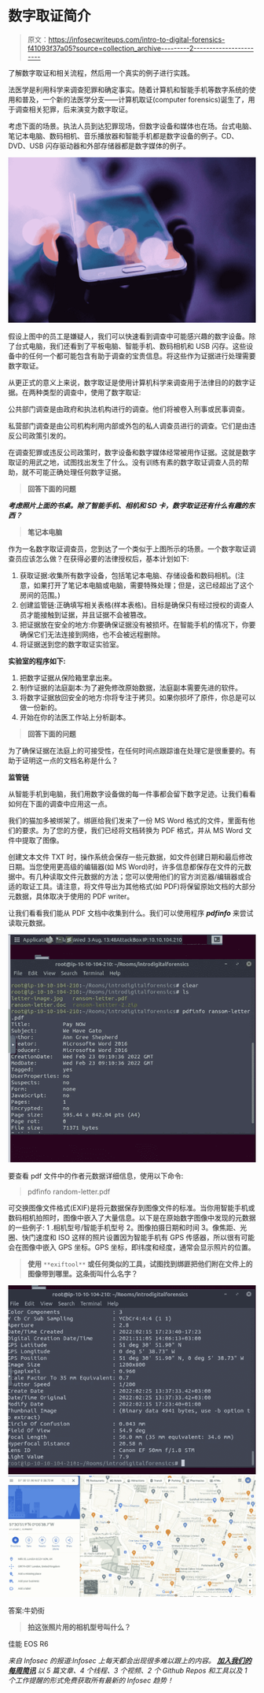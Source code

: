 # 数字取证简介

> 原文：<https://infosecwriteups.com/intro-to-digital-forensics-f41093f37a05?source=collection_archive---------2----------------------->

了解数字取证和相关流程，然后用一个真实的例子进行实践。

法医学是利用科学来调查犯罪和确定事实。随着计算机和智能手机等数字系统的使用和普及，一个新的法医学分支——计算机取证(computer forensics)诞生了，用于调查相关犯罪，后来演变为数字取证。

考虑下面的场景。执法人员到达犯罪现场，但数字设备和媒体也在场。台式电脑、笔记本电脑、数码相机、音乐播放器和智能手机都是数字设备的例子。CD、DVD、USB 闪存驱动器和外部存储器都是数字媒体的例子。

![](img/b213b80f9c4dbe5eb634ecafde1d7f6f.png)

假设上图中的员工是嫌疑人，我们可以快速看到调查中可能感兴趣的数字设备。除了台式电脑，我们还看到了平板电脑、智能手机、数码相机和 USB 闪存。这些设备中的任何一个都可能包含有助于调查的宝贵信息。将这些作为证据进行处理需要数字取证。

从更正式的意义上来说，数字取证是使用计算机科学来调查用于法律目的的数字证据。在两种类型的调查中，使用了数字取证:

公共部门调查是由政府和执法机构进行的调查。他们将被卷入刑事或民事调查。

私营部门调查是由公司机构利用内部或外包的私人调查员进行的调查。它们是由违反公司政策引发的。

在调查犯罪或违反公司政策时，数字设备和数字媒体经常被用作证据。这就是数字取证的用武之地，试图找出发生了什么。没有训练有素的数字取证调查人员的帮助，就不可能正确处理任何数字证据。

> **回答下面的问题**

***考虑照片上面的书桌。除了智能手机、相机和 SD 卡，数字取证还有什么有趣的东西？***

> **笔记本电脑**

作为一名数字取证调查员，您到达了一个类似于上图所示的场景。一个数字取证调查员应该怎么做？在获得必要的法律授权后，基本计划如下:

1.  获取证据:收集所有数字设备，包括笔记本电脑、存储设备和数码相机。(注意，如果打开了笔记本电脑或电脑，需要特殊处理；但是，这已经超出了这个房间的范围。)
2.  创建监管链:正确填写相关表格(样本表格)。目标是确保只有经过授权的调查人员才能接触到证据，并且证据不会被篡改。
3.  把证据放在安全的地方:你要确保证据没有被损坏。在智能手机的情况下，你要确保它们无法连接到网络，也不会被远程删除。
4.  将证据送到您的数字取证实验室。

**实验室的程序如下:**

1.  把数字证据从保险箱里拿出来。
2.  制作证据的法庭副本:为了避免修改原始数据，法庭副本需要先进的软件。
3.  将数字证据放回安全的地方:你将专注于拷贝。如果你损坏了原件，你总是可以做一份新的。
4.  开始在你的法医工作站上分析副本。

> **回答下面的问题**

为了确保证据在法庭上的可接受性，在任何时间点跟踪谁在处理它是很重要的。有助于证明这一点的文档名称是什么？

**监管链**

从智能手机到电脑，我们用数字设备做的每一件事都会留下数字足迹。让我们看看如何在下面的调查中应用这一点。

我们的猫加多被绑架了。绑匪给我们发来了一份 MS Word 格式的文件，里面有他们的要求。为了您的方便，我们已经将文档转换为 PDF 格式，并从 MS Word 文件中提取了图像。

创建文本文件 TXT 时，操作系统会保存一些元数据，如文件创建日期和最后修改日期。当您使用更高级的编辑器(如 MS Word)时，许多信息都保存在文件的元数据中。有几种读取文件元数据的方法；您可以使用他们的官方浏览器/编辑器或合适的取证工具。请注意，将文件导出为其他格式(如 PDF)将保留原始文档的大部分元数据，具体取决于使用的 PDF writer。

让我们看看我们能从 PDF 文档中收集到什么。我们可以使用程序 ***pdfinfo*** 来尝试读取元数据。

![](img/eab9e4681a526d4a28e79c11337edd58.png)

要查看 pdf 文件中的作者元数据详细信息，使用以下命令:

> pdfinfo random-letter.pdf

可交换图像文件格式(EXIF)是将元数据保存到图像文件的标准。当你用智能手机或数码相机拍照时，图像中嵌入了大量信息。以下是在原始数字图像中发现的元数据的一些例子:
1 .相机型号/智能手机型号
2。图像拍摄日期和时间
3。像焦距、光圈、快门速度和 ISO
这样的照片设置因为智能手机有 GPS 传感器，所以很有可能会在图像中嵌入 GPS 坐标。GPS 坐标，即纬度和经度，通常会显示照片的位置。

> **使用** `**exiftool**` **或任何类似的工具，试图找到绑匪把他们附在文件上的图像带到哪里。这条街叫什么名字？**

![](img/e54f6fac29b1192a155110192ee810c3.png)![](img/b54ee105514e4016d90a49ce6c1a0fd0.png)

答案:牛奶街

> **拍这张照片用的相机型号叫什么？**

佳能 EOS R6

*来自 Infosec 的报道:Infosec 上每天都会出现很多难以跟上的内容。* [***加入我们的每周简讯***](https://weekly.infosecwriteups.com/) *以 5 篇文章、4 个线程、3 个视频、2 个 Github Repos 和工具以及 1 个工作提醒的形式免费获取所有最新的 Infosec 趋势！*